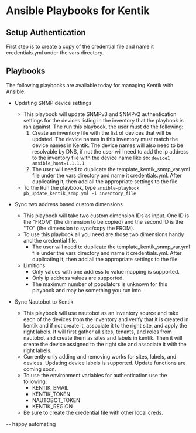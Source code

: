 # Ansible Playbooks for Kentik

## Setup Authentication

First step is to create a copy of the credential file and name it credentials.yml under the vars directory.

## Playbooks

The following playbooks are available today for managing Kentik with Ansible:

- Updating SNMP device settings
  - This playbook will update SNMPv3 and SNMPv2 authentication settings for the devices listing in the inventory that the playbook is ran against. The run this playbook, the user must do the following:
    1. Create an inventory file with the list of devices that will be updated. The device names in this inventory must match the device names in Kentik. The device names will also need to be resolvable by DNS, if not the user will need to add the ip address to the inventory file with the device name like so: `device1 ansible_host=1.1.1.1` 
    2. The user will need to duplicate the template_kentik_snmp_var.yml file under the vars directory and name it credentials.yml. After duplicating it, then add all the appropriate settings to the file.
  - To the Run the playbook, type `ansible-playbook pb_update_kentik_snmp.yml -i inventory_file`

- Sync two address based custom dimensions
  - This playbook will take two custom dimension IDs as input. One ID is the "FROM" (the dimension to be copied) and the second ID is the "TO" (the dimension to sync/copy the FROM).
  - To use this playbook all you need are those two dimensions handy and the credential file.
    - The user will need to duplicate the template_kentik_snmp_var.yml file under the vars directory and name it credentials.yml. After duplicating it, then add all the appropriate settings to the file.
  - Limitions
    - Only values with one address to value mapping is supported.
    - Only ip address values are supported. 
    - The maximum number of populators is unknown for this playbook and may be something you run into.

- Sync Nautobot to Kentik
  - This playbook will use nautobot as an inventory source and take each of the devices from the inventory and verify that it is created in kentik and if not create it, associate it to the right site, and apply the right labels. It will first gather all sites, tenants, and roles from nautobot and create them as sites and labels in kentik. Then it will create the device assigned to the right site and associate it with the right labels. 
  - Currently only adding and removing works for sites, labels, and devices. Updating device labels is supported. Update functions are coming soon. 
  - To use the environment variables for authentication use the following:
    - KENTIK_EMAIL
    - KENTIK_TOKEN
    - NAUTOBOT_TOKEN
    - KENTIK_REGION
  - Be sure to create the credential file with other local creds. 
  
-- happy automating

